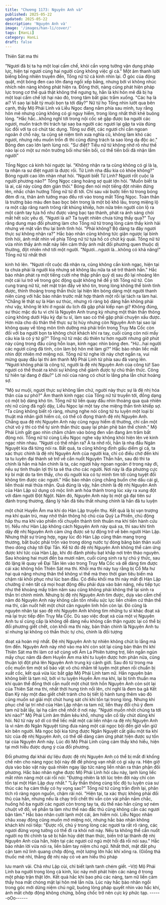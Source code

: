 ```yaml
---
title: "Chương 1173: Nguyên Anh và"
published: 2025-05-22
updated: 2025-05-22
description: 'Nguyên Anh và'
image: '/images/han-li/cover/'
tags: [HanLi]
category: HanLi
draft: false
---
```


Thiên Sát ma thi

"Ngươi đã bị ta hạ một loại cấm chế, khỏi cần vọng tưởng vận
dụng pháp lực, hiện tại ngươi cùng hai người cũng không việc gì
cả."
Một âm thanh lười biếng bỗng nhiên truyền đến, Tống nữ tử cả
kinh nhìn lại.
Ở góc của động quật, một bóng đen cao lớn đang ngồi xếp bằng,
nhưng bởi vì không nhúc nhích nên nàng không phát hiện ra.
Đồng thời, nàng cũng phát hiện pháp lực trong cơ thể quả thật
không thể ngưng tụ, hẳn là khi hôn mê đã bị hạ một loại cấm chế
lợi hại nào đó, trong tâm bất giác trầm xuống.
"Các hạ là ai? Vì sao lại bắt tỷ muội bọn ta tới đây?"
Nữ tử họ Tống nhìn lướt qua bên cạnh, thấy Mộ Phái Linh và Liễu
Ngọc đang nằm phía sau mình, tuy rằng hôn mê nhưng cũng
không có gì nguy hiểm, trong lòng nhất thời khẽ buông lỏng.
"Hắc hắc…không nghĩ tới trong nội cốc sẽ gặp được ba người các
ngươi, muốn trách thì trách tại sao ba người các ngươi lại gặp ta
vừa đúng lúc đối với ta có chút tác dụng. Tống sư điệt, các ngươi
chỉ cần ngoan ngoãn ở chỗ này, ta cũng sẽ niệm tình xưa nghĩa
cũ, không làm khó các ngươi, nhưng nếu muốn trốn đi thì cũng
đừng trách ta sao lòng dạ độc ác."
Bóng đen cao lớn lạnh lùng nói.
"Sư điệt? Tiểu nữ tử không nhớ rõ như thế nào lại có một sư môn
trưởng bối như tiền bối, có thể tiền bối đã nhận lầm người"

Tống Ngọc cả kinh hỏi ngược lại.
"Không nhận ra ta cũng không có gì là lạ, ta nhận ra sư điệt ngươi
là được rồi. Tử Linh nha đầu kia có khỏe không?"
Bóng người cao lớn nhàn nhạt hỏi.
"Ngươi biết Tử Linh? Ngươi rốt cuộc là người phương nào?"
Tống Ngọc càng hoảng sợ quát lớn hỏi.
"Muốn biết ta là ai, cái này cũng đơn giản thôi."
Bóng đen nói một tiếng đột nhiên đứng lên, nhấc chân hướng
Tống nữ tử đi tới.
Chỉ sau vài bước liền từ trong bóng đêm đi ra, thân ảnh tướng
mạo đều rơi vào trong mắt Tống Ngọc.
Toàn thân là trường bào màu đen bao bọc bên trong là một bộ
khô lâu, trong miệng lộ ra một cặp răng nanh trông rất khủng
khiếp, hơn nữa trên người còn lộ ra một cánh tay tựa hồ như
được vàng bạc tạo thành, phát ra ánh sáng chói mắt hết sức yêu
dị.
"Ngươi là ai? Ta tuyệt nhiên chưa từng thấy qua?"
Tuy rằng dung mạo đối phương làm cho Tống nữ tử trong lòng
cảm thấy kinh hãi nhưng vẻ mặt vẫn thu lại bình tĩnh hỏi.
"Phải không? Bộ dáng ta đây ngươi thực sự không nhận ra?"
Hắc bào nhân cũng không tức giận ngược lại bình tĩnh hỏi, ánh
mắt nhìn về phía Tống nữ tử tựa hồ có chút kỳ quái.
Tống nữ tử vừa nhìn thấy ánh mắt này liền cảm thấy ánh mắt đối
phương quen thuộc dị thường, đột nhiên nhớ tới một người.
"Ngươi…ngươi là…không có khả năng!" Tống nữ tử nhất thời

kinh hô lên.
"Ngươi rốt cuộc đã nhận ra, cũng không cần kinh ngạc, hiện tại ta
chưa phải là người kia nhưng sẽ không lâu nữa ta sẽ trở thành
hắn."
Hắc bào nhân phát ra một tiếng cười nhẹ thập phần quỷ dị sau đó
lại nhoáng lên một cái lui trở về trong góc động quật không hề để
ý tới Tống nữ tử.
Còn cung trang nữ tử, nét mặt tràn đầy vẻ khó tin, trong lòng
không thể bình tĩnh được, thỉnh thoảng trong thần thức lại hiện
lên bóng dáng một người thanh niên cùng với hắc bào nhân trước
mắt hợp thành một rồi lại tách ra làm hai.
"Chẳng lẽ thật sự là Hàn sư thúc, nhưng rõ ràng bộ dáng hắn
không phải như vậy, không lẽ khi ở ngoài du lịch đã gặp phải kiếp
nạn gì? Không đúng, sư thúc mặc dù tu vi chỉ là Nguyên Anh
trung kỳ nhưng một thân thần thông cũng không dưới Hậu kỳ đại
tu sĩ, làm sao có thể gặp phải chuyện xấu được. Hơn nữa cho dù
thân thể thực sự bị hủy nhưng còn Nguyên Anh tại sao lại không
quay về tông môn tĩnh dưỡng mà phải trốn trong Trụy Ma Cốc còn
đối với ba người bọn ta không chút khách khí ra tay, cuối cùng
còn nói mấy câu kia là có ý tứ gì?"
Tống nữ tử mặc dù thiên tư hơn người nhưng giờ phút này cũng
trong đầu cũng hỗn loạn, kinh ngạc nhìn bóng đen.
"Hừ…hai người các ngươi cũng đã tỉnh, còn làm bộ hôn mê làm
gì?" Hắc bào nhân liếc mắt nhìn đột nhiên mở miệng nói.
Tống nữ tử nghe lời này chợt ngẩn ra, vui mừng quay đầu lại thì
âm thanh Mộ Phái Linh từ phía sau đã vang lên.
"Ngươi không phải là công tử, người là đệ nhị Nguyên Anh của
công tử! Sao ngươi có thể thoát ra khỏi sự khống chế giành được
tự chủ thần thức. Công tử hiên tại đang ở đâu?"
Lời nói của nàng có chút lo lắng pha lẫn chút hoảng sợ.

"Mộ sư muội, ngươi thực sự không lầm chứ, người này thực sự là
đệ nhị hóa thân của sư phó?"
Âm thanh kinh ngạc của Tống nữ tử truyền tới, đồng dạng có một
bộ dáng khó tin.
Tống nữ tử liền quay đầu nhìn thoáng qua quả nhiên nhị nữ cũng
đã ngồi dậy, Liễu Ngọc lại một tay che miệng thần tình khiếp sợ.
"Ta cũng không biết rõ ràng, nhưng nghe nói công tử tu luyện một
loại bí thuật mà nhân giới hiếm có, có thể cô đọng thành đệ nhị
Nguyên Anh. Chẳng qua đệ nhị Nguyên Anh này cũng nguy hiểm
dị thường, chỉ cần một chút vô ý thì có thể tự sinh thần thức quay
lại phản phệ bản thể chính."
Mộ Phái Linh gắt gao nhìn chằm chằm vào bóng đen vẫn đang
âm trầm bất động nói.
Tống nữ tử cùng Liễu Ngọc nghe vậy không khỏi hiện lên vẻ kinh
ngạc nhìn nhau.
"Ngươi có thể nhận ra? À ta nhớ rồi, hẳn là nha đầu Ngân Nguyệt
kia đã từng nói ra. Bất quá, ta cũng không định giấu diếm gì cả, ta
xác thực chính là đệ nhị Nguyên Anh của người kia, chỉ có điều
chờ đến khi ta tu luyên đại thành sẽ trở về cắn nuốt Nguyên Thần
hắn, sau đó thì ta chính là hắn mà hắn chính là ta, các ngươi hãy
ngoan ngoãn ở trong này đi, nếu sự tình thuận lợi thì ta sẽ tha cho
các người. Nơi này là địa phương cực kỳ bí mật do ta tìm thấy,
cho dù người kia có tự mình tìm tới cũng tuyệt đối không tìm được
các ngươi."
Hắc bào nhân cũng chẳng buồn che dấu cái gì, liền thoải mái
thừa nhận.
Quả đúng là vậy, hắn chính là đệ nhị Nguyên Anh của Hàn Lập
sử dụng cô mộc linh anh hóa thành trong lúc xảy ra xung đột với
đám người Đột Ngột.
Năm đó, Nguyên Anh này bị một gã đại tiên sư đánh trọng
thương, đáng lý hắn đã tiêu thất nhưng chính là hắn đã tu luyện

một chút Huyền Âm ma khí do Hàn Lập truyền thụ. Kết quả là bị
vạn trượng ma khí quán trú, may nhờ thần thông hộ chủ của Quỷ
La Phiến, chủ động hấp thu ma khí vào phiến rồi chuyển thành
tinh thuần ma khí tiến hành cứu trị.
Nếu như Hàn Lập không cách Nguyên Anh này quá xa, thì sau
khi tỉnh dậy đệ nhị Nguyên Anh cảm ứng được sẽ tự động trở về
bên người Hàn Lập.
Nhưng thật sự trùng hợp, ngay lúc đó Hàn Lập cũng thân mang
trọng thương, bắt buộc phải trốn vào trong dòng nước tự đóng
băng bản thân xuôi theo dòng chảy tới Đại Tấn.
Kể từ đó đệ nhị Nguyên Anh không thể cảm ứng được khí tức
của Hàn Lập, khi đó đành phiêu bạt khắp nơi trên thảo nguyên.
Sau khoảng hai mươi đến ba mươi năm, cuối cùng sinh ra tự chủ
ý thức, sau đó lặng lẽ quay về Đại Tấn lẻn vào trong Trụy Ma Cốc
và dễ dàng tìm được cái xác không hồn Thiên Sát ma thi.
Khối ma thi này tuy rằng bị Cổ Ma hư hại quá nặng nhưng thân
thể không vì thế mà theo thời gian tiêu biến mà chậm rãi khôi
phục như lúc ban đầu.
Có điều khối ma thi này mất đi Hàn Lập chưởng ứ nên tất cả mọi
hoạt động đều phải dựa vào bản năng, nếu tiếp tục như thế
khoảng mấy trăm năm sau cũng không phải không thể lại sinh ra
thần trí chính mình.
Nhưng bị đệ nhị Nguyên Anh tìm được, dựa vào cấm chế năm đó
Nguyên Anh này không cần tốn nhiều sức lực liền chiếm cứ thân
thể ma thi, cắn nuốt hết một chút căn nguyên linh hồn còn lại.
Đó cũng là nguyên nhân tại sao đệ nhị Nguyên Anh không tìm
những tu sĩ khác đoạt xá mà lại trực tiếp đến Trụy Ma Cốc.
Dù sao việc đoạt xá của một vị Nguyên Anh tu sĩ cùng cấp là
không dễ dàng nếu không cẩn thận ngược lại có thể bị đối
phương giết chết, còn khối ma thi này, bản thân chính là Nguyên
Anh tu sĩ nhưng lại không có thần thức tự chủ, chính là đối tượng

đoạt xá hoàn mỹ nhất.
Đệ nhị Nguyên Anh tự nhiên không chút lo lắng mà tìm đến.
Nguyên Anh này nhờ vào ma khí còn sót lại cùng bản thân thi khí
Thiên Sát ma thi làm cơ sở cùng với Âm La Phiên tương trợ, liền
ngắn ngủn mấy chục năm đã đem Huyền Âm ma khí tu luyện
được hơn phân nửa, cũng thuận lợi đột phá lên Nguyên Anh
trung kỳ cảnh giới.
Sau đó từ trong ma cốc muốn tìm một số bảo vật vô chủ nhằm tế
luyện một phen rồi chuẩn bị xuất cốc, kết quả vừa lúc bắt gặp Mộ
Phái Linh tam nữ.
Hắn nguyên bản không biết là tam nữ, bởi vì tu luyện Huyền Âm
ma khí, lại bị tinh thuần ma khí quán thể đồng thời cắn nuốt một
chút tinh hồn Nguyên Anh còn sót lại của Thiên Sát ma thi, nhất
thời hung tính nổi lên, chỉ nghĩ là đem ba gã Kết Đan Kỳ này một
đao giết chết tránh cho bị tiết lộ hành tung thêm vào đó cũng
muốn sơ giải một chút hung sát chi khí tồn tại trong lòng.
Nhưng khi phục chế lại trí nhớ của Hàn Lập nhận ra tam nữ, liền
thay đổi chủ ý đem tam nữ bắt lấy, lại hạ cấm chế nhốt ở nơi này.
"Ngươi muốn nhốt chúng ta tới khi nào?"
Mộ Phái Linh âm thầm kêu khổ, nhưng vẫn cố lấy chút dũng khí
hỏi.
Nữ tử này sở dĩ có thể liếc mắt một cái liền nhận ra đệ nhị
Nguyên Anh là vì năm đó Ngân Nguyệt từng đưa nàng một cái
ngọc bội đến giờ vẫn giữ kín bên người.
Mà ngọc bội kia từng được Ngân Nguyệt cất giấu một tia khí tức
của đệ nhị Nguyên Anh, có thể dễ dàng cảm ứng phát hiện được
sự tồn tại của Nguyên Anh này.
Lúc đó Mộ Phái Linh cũng cảm thấy khó hiểu, hiện tại mới hiểu
được dụng ý của đối phương.

Đối phương đại khái dự liệu được đệ nhị Nguyên Anh có thể bị
mất đi khống chế nên cho nàng ngọc bội này để đề phòng vạn
nhất có gì xảy ra. Hiện giờ dựa vào bảo vật này quả nhiên ngay
lập tức nàng liền nhân ra thân phận đối phương.
Hắc bào nhân nghe được Mộ Phái Linh hỏi câu này, lạnh lùng liếc
mắt nhìn nàng một cái rồi nói:
"Đương nhiên là tới lúc trên đời này chỉ còn tồn tại một Hàn Lập
duy nhất."
"Lấy thần thông cùng tốc độ tu luyện của sư thúc các hạ cảm thấy
có hy vọng sao?"
Tống nữ tử cũng trấn định lại, phân tích rõ ràng ngọn nguồn,
chậm rãi nói.
"Hiện tại, ta xác thực không phải đối thủ của hắn, nhưng nếu là
chạy trối chết thì vẫn còn vài phần nắm chắc, huống hồ ba người
các ngươi còn trong tay ta, dù thế nào hắn cũng sợ ném chuột vỡ
đồ, về phần ta làm như thế nào đắc thủ cũng không cần các
ngươi bận tâm."
Hắc bào nhân cười lạnh một cái, âm hiểm nói.
Liễu Ngọc nhãn châu xoay động cũng muốn mở miệng nói,
nhưng hắc bào nhân không khách khí nói tiếp:
"Được rồi, chủ ý trong lòng các ngươi ta rất rõ ràng, các ngươi
đừng vọng tưởng có thể đi ra khỏi nơi này. Nếu ta không thể cắn
nuốt người nọ thì chính ta sẽ bị hắn hủy diệt than thức, biến trở lại
thành đệ nhị Nguyên Anh của hắn, hiện tại các ngươi cứ ngủ một
hồi đã rồi nói sau."
Hắc bào nhân lời vừa nói ra, liền bấm tay niệm chú ngữ.
Nhất thời, mặt đất phụ cận tam nữ linh quang chớp động, một
lượng lớn hắc khí xông ra.
(Giống thả thuốc mê nhỉ, thằng đệ nhị này có vẻ am hiểu thủ pháp

lưu manh vãi. Chả như Lập cùi, chỉ biết lạnh tanh chém giết. –Vịt)
Mộ Phái Linh ba người trong lòng cả kinh, lúc này mới phát hiện
các nàng ở trong một pháp trận thật lớn.
Kết quả hắc khi bao phủ các nàng, tam nữ liền cảm thấy hoa mắt
chóng mặt lại hôn mê lần nữa.
Lúc này hắc bào nhân ngồi trong góc mới dừng niệm chú ngữ,
buông lỏng pháp quyết nhìn vào hắc khí, ánh mắt chớp động
không chừng, bỗng chốc trở nên cực kỳ phức tạp.
------oOo------

